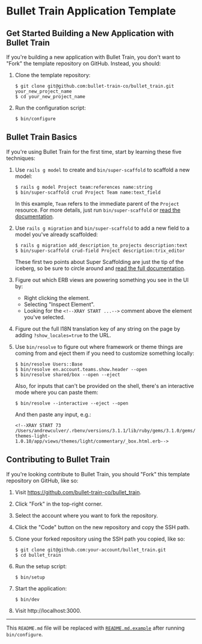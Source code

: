 # Bullet Train Application Template

## Get Started Building a New Application with Bullet Train
If you're building a new application with Bullet Train, you don't want to "Fork" the template repository on GitHub. Instead, you should:

1. Clone the template repository:

    ```
    $ git clone git@github.com:bullet-train-co/bullet_train.git your_new_project_name
    $ cd your_new_project_name
    ```

2. Run the configuration script:

    ```
    $ bin/configure
    ```

## Bullet Train Basics

If you're using Bullet Train for the first time, start by learning these five techniques:

1. Use `rails g model` to create and `bin/super-scaffold` to scaffold a new model:

    ```
    $ rails g model Project team:references name:string
    $ bin/super-scaffold crud Project Team name:text_field
    ```

    In this example, `Team` refers to the immediate parent of the `Project` resource. For more details, just run `bin/super-scaffold` or [read the documentation](https://github.com/bullet-train-co/bullet_train-base/blob/main/docs/super-scaffolding.md).

2. Use `rails g migration` and `bin/super-scaffold` to add a new field to a model you've already scaffolded:

    ```
    $ rails g migration add_description_to_projects description:text
    $ bin/super-scaffold crud-field Project description:trix_editor
    ```

    These first two points about Super Scaffolding are just the tip of the iceberg, so be sure to circle around and [read the full documentation](https://github.com/bullet-train-co/bullet_train-base/blob/main/docs/super-scaffolding.md).

3. Figure out which ERB views are powering something you see in the UI by:

    - Right clicking the element.
    - Selecting "Inspect Element".
    - Looking for the `<!--XRAY START ...-->` comment above the element you've selected.

4. Figure out the full I18N translation key of any string on the page by adding `?show_locales=true` to the URL.

5. Use `bin/resolve` to figure out where framework or theme things are coming from and eject them if you need to customize something locally:

    ```
    $ bin/resolve Users::Base
    $ bin/resolve en.account.teams.show.header --open
    $ bin/resolve shared/box --open --eject
    ```

    Also, for inputs that can't be provided on the shell, there's an interactive mode where you can paste them:

    ```
    $ bin/resolve --interactive --eject --open
    ```

    And then paste any input, e.g.:

    ```
    <!--XRAY START 73 /Users/andrewculver/.rbenv/versions/3.1.1/lib/ruby/gems/3.1.0/gems/bullet_train-themes-light-1.0.10/app/views/themes/light/commentary/_box.html.erb-->
    ```

## Contributing to Bullet Train
If you're looking contribute to Bullet Train, you should "Fork" this template repository on GitHub, like so:

1. Visit https://github.com/bullet-train-co/bullet_train.
2. Click "Fork" in the top-right corner.
3. Select the account where you want to fork the repository.
4. Click the "Code" button on the new repository and copy the SSH path.
5. Clone your forked repository using the SSH path you copied, like so:

    ```
    $ git clone git@github.com:your-account/bullet_train.git
    $ cd bullet_train
    ```

6. Run the setup script:

    ```
    $ bin/setup
    ```

7. Start the application:

    ```
    $ bin/dev
    ```

8. Visit http://localhost:3000.

---

This `README.md` file will be replaced with [`README.md.example`](./README.md.example) after running `bin/configure`.
